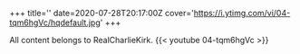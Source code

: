 +++
title=''
date=2020-07-28T20:17:00Z
cover='https://i.ytimg.com/vi/04-tqm6hgVc/hqdefault.jpg'
+++

All content belongs to RealCharlieKirk.
{{< youtube 04-tqm6hgVc >}}
